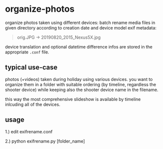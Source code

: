 # organize-photos

organize photos taken using different devices: batch rename media files
in given directory according to creation date and device model exif
metadata:

> orig.JPG -> 20190820_2015_Nexus5X.jpg

device translation and optional datetime difference infos are stored in
the appropriate `.conf` file.

## typical use-case

photos (+videos) taken during holiday using various devices.
you want to organize them in a folder with suitable ordering
(by timeline, regardless the shooter device) while keeping also the
shooter device name in the filename.

this way the most comprehensive slideshow is available by
timeline inlcuding all of the devices.

## usage

1.) edit exifrename.conf

2.) python exifrename.py [folder_name]

